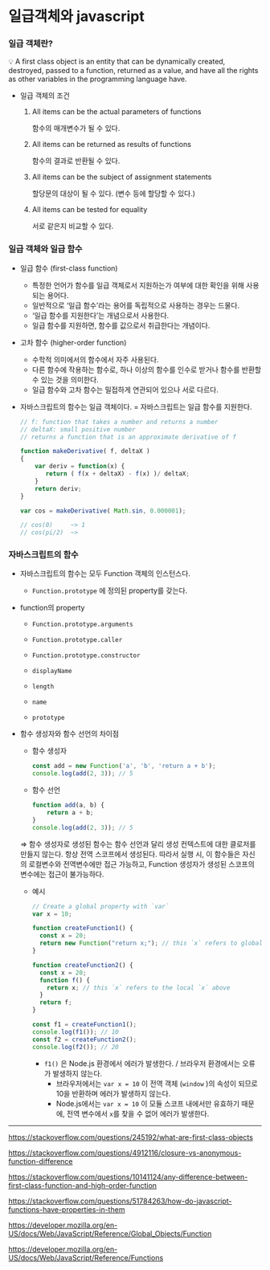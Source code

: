 # 일급객체와 javascript

### 일급 객체란?

<aside>
💡 A first class object is an entity that can be dynamically created, destroyed, passed to a function, returned as a value, and have all the rights as other variables in the programming language have.

</aside>

- 일급 객체의 조건
    1. All items can be the actual parameters of functions
        
        함수의 매개변수가 될 수 있다.
        
    2. All items can be returned as results of functions
        
        함수의 결과로 반환될 수 있다.
        
    3. All items can be the subject of assignment statements
        
        할당문의 대상이 될 수 있다. (변수 등에 할당할 수  있다.)
        
    4. All items can be tested for equality
        
        서로 같은지 비교할 수 있다.
        

### 일급 객체와 일급 함수

- 일급 함수 (first-class function)
    - 특정한 언어가 함수를 일급 객체로서 지원하는가 여부에 대한 확인을 위해 사용되는 용어다.
    - 일반적으로 ‘일급 함수’라는 용어를 독립적으로 사용하는 경우는 드물다.
    - ‘일급 함수를 지원한다’는 개념으로서 사용한다.
    - 일급 함수를 지원하면, 함수를 값으로서 취급한다는 개념이다.

- 고차 함수 (higher-order function)
    - 수학적 의미에서의 함수에서 자주 사용된다.
    - 다른 함수에 작용하는 함수로, 하나 이상의 함수를 인수로 받거나 함수를 반환할 수 있는 것을 의미한다.
    - 일급 함수와 고차 함수는 밀접하게 연관되어 있으나 서로 다르다.

- 자바스크립트의 함수는 일급 객체이다.  = 자바스크립트는 일급 함수를 지원한다.
    
    ```jsx
    // f: function that takes a number and returns a number
    // deltaX: small positive number
    // returns a function that is an approximate derivative of f
    
    function makeDerivative( f, deltaX )
    {
        var deriv = function(x) { 
           return ( f(x + deltaX) - f(x) )/ deltaX;
        }
        return deriv;
    }
    
    var cos = makeDerivative( Math.sin, 0.000001);
    
    // cos(0)     ~> 1
    // cos(pi/2)  ~>
    ```
    

### 자바스크립트의 함수

- 자바스크립트의 함수는 모두 Function 객체의 인스턴스다.
    - `Function.prototype` 에 정의된 property를 갖는다.

- function의 property
    - `Function.prototype.arguments`
    - `Function.prototype.caller`
    - `Function.prototype.constructor`
    
    - `displayName`
    
    - `length`
    - `name`
    - `prototype`

- 함수 생성자와 함수 선언의 차이점
    - 함수 생성자
        
        ```jsx
        const add = new Function('a', 'b', 'return a + b');
        console.log(add(2, 3)); // 5
        ```
        
    - 함수 선언
        
        ```jsx
        function add(a, b) {
            return a + b;
        }
        console.log(add(2, 3)); // 5
        ```
        
    
    ⇒ 함수 생성자로 생성된 함수는 함수 선언과 달리 생성 컨텍스트에 대한 클로저를 만들지 않는다. 항상 전역 스코프에서 생성된다. 따라서 실행 시, 이 함수들은 자신의 로컬변수와 전역변수에만 접근 가능하고, Function 생성자가 생성된 스코프의 변수에는 접근이 불가능하다.
    
    - 예시
        
        ```jsx
        // Create a global property with `var`
        var x = 10;
        
        function createFunction1() {
          const x = 20;
          return new Function("return x;"); // this `x` refers to global `x`
        }
        
        function createFunction2() {
          const x = 20;
          function f() {
            return x; // this `x` refers to the local `x` above
          }
          return f;
        }
        
        const f1 = createFunction1();
        console.log(f1()); // 10
        const f2 = createFunction2();
        console.log(f2()); // 20
        ```
        
        - `f1()` 은 Node.js 환경에서 에러가 발생한다. / 브라우저 환경에서는 오류가 발생하지 않는다.
            - 브라우저에서는 `var x = 10` 이 전역 객체 (`window` )의 속성이 되므로 10을 반환하며 에러가 발생하지 않는다.
            - Node.js에서는 `var x = 10` 이 모듈 스코프 내에서만 유효하기 때문에, 전역 변수에서 `x`를 찾을 수 없어 에러가 발생한다.
        

---

https://stackoverflow.com/questions/245192/what-are-first-class-objects

https://stackoverflow.com/questions/4912116/closure-vs-anonymous-function-difference

https://stackoverflow.com/questions/10141124/any-difference-between-first-class-function-and-high-order-function

https://stackoverflow.com/questions/51784263/how-do-javascript-functions-have-properties-in-them

https://developer.mozilla.org/en-US/docs/Web/JavaScript/Reference/Global_Objects/Function

https://developer.mozilla.org/en-US/docs/Web/JavaScript/Reference/Functions